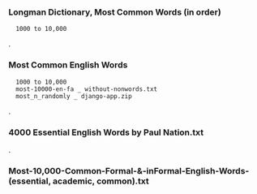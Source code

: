 ### Longman Dictionary, Most Common Words (in order)
      1000 to 10,000
.
### Most Common English Words
      1000 to 10,000
      most-10000-en-fa _ without-nonwords.txt
      most_n_randomly _ django-app.zip
.
### 4000 Essential English Words by Paul Nation.txt
.
### Most-10,000-Common-Formal-&-inFormal-English-Words-(essential, academic, common).txt
